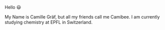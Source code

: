 Hello 😃

My Name is Camille Gräf, but all my friends call me Camibee. I am currently studying chemistry at EPFL in Switzerland.
